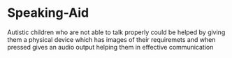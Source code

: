 # Speaking-Aid
Autistic children who are not able to talk properly could be helped by giving them a physical device which has images of their requiremets and when pressed gives an audio output helping them in effective communication
